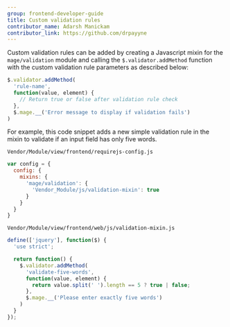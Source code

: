 ```yaml
---
group: frontend-developer-guide
title: Custom validation rules
contributor_name: Adarsh Manickam
contributor_link: https://github.com/drpayyne
---
```


Custom validation rules can be added by creating a Javascript mixin for the `mage/validation` module and calling the `$.validator.addMethod` function with the custom validation rule parameters as described below:

```javascript
$.validator.addMethod(
  'rule-name',
  function(value, element) {
    // Return true or false after validation rule check
  },
  $.mage.__('Error message to display if validation fails')
)
```

For example, this code snippet adds a new simple validation rule in the mixin to validate if an input field has only five words.

`Vendor/Module/view/frontend/requirejs-config.js`
```javascript
var config = {
  config: {
    mixins: {
      'mage/validation': {
        'Vendor_Module/js/validation-mixin': true
      }
    }
  }
}
```

`Vendor/Module/view/frontend/web/js/validation-mixin.js`
```javascript
define(['jquery'], function($) {
  'use strict';

  return function() {
    $.validator.addMethod(
      'validate-five-words',
      function(value, element) {
        return value.split(' ').length == 5 ? true | false;
      },
      $.mage.__('Please enter exactly five words')
    )
  }
});
```
